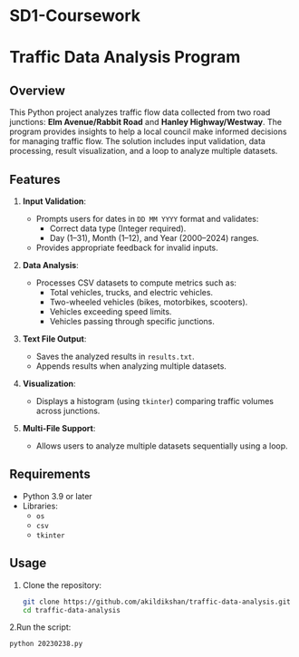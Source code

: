 # SD1-Coursework
# Traffic Data Analysis Program

## Overview
This Python project analyzes traffic flow data collected from two road junctions: **Elm Avenue/Rabbit Road** and **Hanley Highway/Westway**. The program provides insights to help a local council make informed decisions for managing traffic flow. The solution includes input validation, data processing, result visualization, and a loop to analyze multiple datasets.

## Features
1. **Input Validation**:
   - Prompts users for dates in `DD MM YYYY` format and validates:
     - Correct data type (Integer required).
     - Day (1–31), Month (1–12), and Year (2000–2024) ranges.
   - Provides appropriate feedback for invalid inputs.

2. **Data Analysis**:
   - Processes CSV datasets to compute metrics such as:
     - Total vehicles, trucks, and electric vehicles.
     - Two-wheeled vehicles (bikes, motorbikes, scooters).
     - Vehicles exceeding speed limits.
     - Vehicles passing through specific junctions.

3. **Text File Output**:
   - Saves the analyzed results in `results.txt`.
   - Appends results when analyzing multiple datasets.

4. **Visualization**:
   - Displays a histogram (using `tkinter`) comparing traffic volumes across junctions.

5. **Multi-File Support**:
   - Allows users to analyze multiple datasets sequentially using a loop.

## Requirements
- Python 3.9 or later
- Libraries:
  - `os`
  - `csv`
  - `tkinter`

## Usage
1. Clone the repository:
   ```bash
   git clone https://github.com/akildikshan/traffic-data-analysis.git
   cd traffic-data-analysis
2.Run the script:
  ```bash
  python 20230238.py
